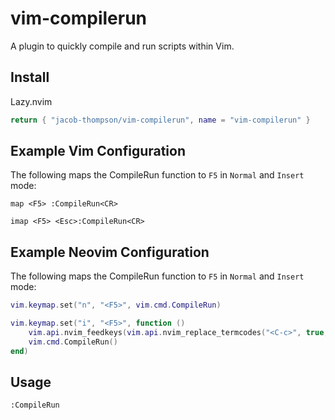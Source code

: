 # vim-compilerun

A plugin to quickly compile and run scripts within Vim.

## Install

Lazy.nvim

```lua
return { "jacob-thompson/vim-compilerun", name = "vim-compilerun" }
```

## Example Vim Configuration


The following maps the CompileRun function to `F5` in `Normal` and `Insert` mode:

```vimscript
map <F5> :CompileRun<CR>

imap <F5> <Esc>:CompileRun<CR>
```

## Example Neovim Configuration

The following maps the CompileRun function to `F5` in `Normal` and `Insert` mode:

```lua
vim.keymap.set("n", "<F5>", vim.cmd.CompileRun)

vim.keymap.set("i", "<F5>", function ()
    vim.api.nvim_feedkeys(vim.api.nvim_replace_termcodes("<C-c>", true, false, true), "n", true)
    vim.cmd.CompileRun()
end)
```

## Usage

```vimscript
:CompileRun
```
